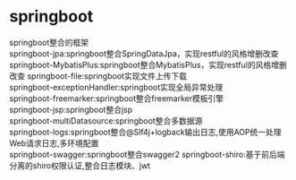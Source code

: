 # springboot
springboot整合的框架\
springboot-jpa:springboot整合SpringDataJpa，实现restful的风格增删改查\
springboot-MybatisPlus:springboot整合MybatisPlus，实现restful的风格增删改查
springboot-file:springboot实现文件上传下载\
springboot-exceptionHandler:springboot实现全局异常处理\
springboot-freemarker:springboot整合freemarker模板引擎\
springboot-jsp:springboot整合jsp\
springboot-multiDatasource:springboot整合多数据源\
springboot-logs:springboot整合@Slf4j+logback输出日志,使用AOP统一处理Web请求日志,多环境配置\
springboot-swagger:springboot整合swagger2
springboot-shiro:基于前后端分离的shiro权限认证,整合日志模块、jwt